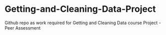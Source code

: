 # Getting-and-Cleaning-Data-Project
Github repo as work required for Getting and Cleaning Data course Project -Peer Assessment
